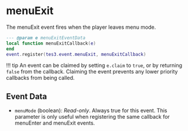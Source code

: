 # menuExit
<div class="search_terms" style="display: none">menuexit</div>

<!---
	This file is autogenerated. Do not edit this file manually. Your changes will be ignored.
	More information: https://github.com/MWSE/MWSE/tree/master/docs
-->

The menuExit event fires when the player leaves menu mode.

```lua
--- @param e menuExitEventData
local function menuExitCallback(e)
end
event.register(tes3.event.menuExit, menuExitCallback)
```

!!! tip
	An event can be claimed by setting `e.claim` to `true`, or by returning `false` from the callback. Claiming the event prevents any lower priority callbacks from being called.

## Event Data

* `menuMode` (boolean): *Read-only*. Always true for this event. This parameter is only useful when registering the same callback for menuEnter and menuExit events.

